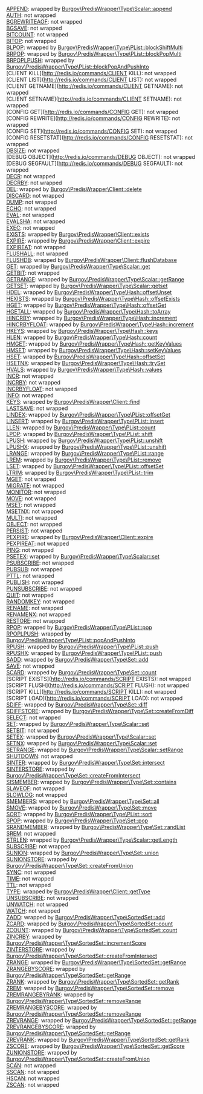 [APPEND](http://redis.io/commands/APPEND): wrapped by [Burgov\PredisWrapper\Type\Scalar::append](../src/Burgov/PredisWrapper/Type/Scalar.php#L107)  
[AUTH](http://redis.io/commands/AUTH): not wrapped  
[BGREWRITEAOF](http://redis.io/commands/BGREWRITEAOF): not wrapped  
[BGSAVE](http://redis.io/commands/BGSAVE): not wrapped  
[BITCOUNT](http://redis.io/commands/BITCOUNT): not wrapped  
[BITOP](http://redis.io/commands/BITOP): not wrapped  
[BLPOP](http://redis.io/commands/BLPOP): wrapped by [Burgov\PredisWrapper\Type\PList::blockShiftMulti](../src/Burgov/PredisWrapper/Type/PList.php#L224)  
[BRPOP](http://redis.io/commands/BRPOP): wrapped by [Burgov\PredisWrapper\Type\PList::blockPopMulti](../src/Burgov/PredisWrapper/Type/PList.php#L172)  
[BRPOPLPUSH](http://redis.io/commands/BRPOPLPUSH): wrapped by [Burgov\PredisWrapper\Type\PList::blockPopAndPushInto](../src/Burgov/PredisWrapper/Type/PList.php#L324)  
[CLIENT KILL](http://redis.io/commands/CLIENT KILL): not wrapped  
[CLIENT LIST](http://redis.io/commands/CLIENT LIST): not wrapped  
[CLIENT GETNAME](http://redis.io/commands/CLIENT GETNAME): not wrapped  
[CLIENT SETNAME](http://redis.io/commands/CLIENT SETNAME): not wrapped  
[CONFIG GET](http://redis.io/commands/CONFIG GET): not wrapped  
[CONFIG REWRITE](http://redis.io/commands/CONFIG REWRITE): not wrapped  
[CONFIG SET](http://redis.io/commands/CONFIG SET): not wrapped  
[CONFIG RESETSTAT](http://redis.io/commands/CONFIG RESETSTAT): not wrapped  
[DBSIZE](http://redis.io/commands/DBSIZE): not wrapped  
[DEBUG OBJECT](http://redis.io/commands/DEBUG OBJECT): not wrapped  
[DEBUG SEGFAULT](http://redis.io/commands/DEBUG SEGFAULT): not wrapped  
[DECR](http://redis.io/commands/DECR): not wrapped  
[DECRBY](http://redis.io/commands/DECRBY): not wrapped  
[DEL](http://redis.io/commands/DEL): wrapped by [Burgov\PredisWrapper\Client::delete](../src/Burgov/PredisWrapper/Client.php#L60)  
[DISCARD](http://redis.io/commands/DISCARD): not wrapped  
[DUMP](http://redis.io/commands/DUMP): not wrapped  
[ECHO](http://redis.io/commands/ECHO): not wrapped  
[EVAL](http://redis.io/commands/EVAL): not wrapped  
[EVALSHA](http://redis.io/commands/EVALSHA): not wrapped  
[EXEC](http://redis.io/commands/EXEC): not wrapped  
[EXISTS](http://redis.io/commands/EXISTS): wrapped by [Burgov\PredisWrapper\Client::exists](../src/Burgov/PredisWrapper/Client.php#L48)  
[EXPIRE](http://redis.io/commands/EXPIRE): wrapped by [Burgov\PredisWrapper\Client::expire](../src/Burgov/PredisWrapper/Client.php#L108)  
[EXPIREAT](http://redis.io/commands/EXPIREAT): not wrapped  
[FLUSHALL](http://redis.io/commands/FLUSHALL): not wrapped  
[FLUSHDB](http://redis.io/commands/FLUSHDB): wrapped by [Burgov\PredisWrapper\Client::flushDatabase](../src/Burgov/PredisWrapper/Client.php#L83)  
[GET](http://redis.io/commands/GET): wrapped by [Burgov\PredisWrapper\Type\Scalar::get](../src/Burgov/PredisWrapper/Type/Scalar.php#L91)  
[GETBIT](http://redis.io/commands/GETBIT): not wrapped  
[GETRANGE](http://redis.io/commands/GETRANGE): wrapped by [Burgov\PredisWrapper\Type\Scalar::getRange](../src/Burgov/PredisWrapper/Type/Scalar.php#L119)  
[GETSET](http://redis.io/commands/GETSET): wrapped by [Burgov\PredisWrapper\Type\Scalar::getset](../src/Burgov/PredisWrapper/Type/Scalar.php#L142)  
[HDEL](http://redis.io/commands/HDEL): wrapped by [Burgov\PredisWrapper\Type\Hash::offsetUnset](../src/Burgov/PredisWrapper/Type/Hash.php#L48)  
[HEXISTS](http://redis.io/commands/HEXISTS): wrapped by [Burgov\PredisWrapper\Type\Hash::offsetExists](../src/Burgov/PredisWrapper/Type/Hash.php#L16)  
[HGET](http://redis.io/commands/HGET): wrapped by [Burgov\PredisWrapper\Type\Hash::offsetGet](../src/Burgov/PredisWrapper/Type/Hash.php#L27)  
[HGETALL](http://redis.io/commands/HGETALL): wrapped by [Burgov\PredisWrapper\Type\Hash::toArray](../src/Burgov/PredisWrapper/Type/Hash.php#L58)  
[HINCRBY](http://redis.io/commands/HINCRBY): wrapped by [Burgov\PredisWrapper\Type\Hash::increment](../src/Burgov/PredisWrapper/Type/Hash.php#L80)  
[HINCRBYFLOAT](http://redis.io/commands/HINCRBYFLOAT): wrapped by [Burgov\PredisWrapper\Type\Hash::increment](../src/Burgov/PredisWrapper/Type/Hash.php#L80)  
[HKEYS](http://redis.io/commands/HKEYS): wrapped by [Burgov\PredisWrapper\Type\Hash::keys](../src/Burgov/PredisWrapper/Type/Hash.php#L107)  
[HLEN](http://redis.io/commands/HLEN): wrapped by [Burgov\PredisWrapper\Type\Hash::count](../src/Burgov/PredisWrapper/Type/Hash.php#L128)  
[HMGET](http://redis.io/commands/HMGET): wrapped by [Burgov\PredisWrapper\Type\Hash::getKeyValues](../src/Burgov/PredisWrapper/Type/Hash.php#L140)  
[HMSET](http://redis.io/commands/HMSET): wrapped by [Burgov\PredisWrapper\Type\Hash::setKeyValues](../src/Burgov/PredisWrapper/Type/Hash.php#L151)  
[HSET](http://redis.io/commands/HSET): wrapped by [Burgov\PredisWrapper\Type\Hash::offsetSet](../src/Burgov/PredisWrapper/Type/Hash.php#L38)  
[HSETNX](http://redis.io/commands/HSETNX): wrapped by [Burgov\PredisWrapper\Type\Hash::trySet](../src/Burgov/PredisWrapper/Type/Hash.php#L164)  
[HVALS](http://redis.io/commands/HVALS): wrapped by [Burgov\PredisWrapper\Type\Hash::values](../src/Burgov/PredisWrapper/Type/Hash.php#L118)  
[INCR](http://redis.io/commands/INCR): not wrapped  
[INCRBY](http://redis.io/commands/INCRBY): not wrapped  
[INCRBYFLOAT](http://redis.io/commands/INCRBYFLOAT): not wrapped  
[INFO](http://redis.io/commands/INFO): not wrapped  
[KEYS](http://redis.io/commands/KEYS): wrapped by [Burgov\PredisWrapper\Client::find](../src/Burgov/PredisWrapper/Client.php#L95)  
[LASTSAVE](http://redis.io/commands/LASTSAVE): not wrapped  
[LINDEX](http://redis.io/commands/LINDEX): wrapped by [Burgov\PredisWrapper\Type\PList::offsetGet](../src/Burgov/PredisWrapper/Type/PList.php#L63)  
[LINSERT](http://redis.io/commands/LINSERT): wrapped by [Burgov\PredisWrapper\Type\PList::insert](../src/Burgov/PredisWrapper/Type/PList.php#L258)  
[LLEN](http://redis.io/commands/LLEN): wrapped by [Burgov\PredisWrapper\Type\PList::count](../src/Burgov/PredisWrapper/Type/PList.php#L104)  
[LPOP](http://redis.io/commands/LPOP): wrapped by [Burgov\PredisWrapper\Type\PList::shift](../src/Burgov/PredisWrapper/Type/PList.php#L205)  
[LPUSH](http://redis.io/commands/LPUSH): wrapped by [Burgov\PredisWrapper\Type\PList::unshift](../src/Burgov/PredisWrapper/Type/PList.php#L142)  
[LPUSHX](http://redis.io/commands/LPUSHX): wrapped by [Burgov\PredisWrapper\Type\PList::unshift](../src/Burgov/PredisWrapper/Type/PList.php#L142)  
[LRANGE](http://redis.io/commands/LRANGE): wrapped by [Burgov\PredisWrapper\Type\PList::range](../src/Burgov/PredisWrapper/Type/PList.php#L22)  
[LREM](http://redis.io/commands/LREM): wrapped by [Burgov\PredisWrapper\Type\PList::remove](../src/Burgov/PredisWrapper/Type/PList.php#L274)  
[LSET](http://redis.io/commands/LSET): wrapped by [Burgov\PredisWrapper\Type\PList::offsetSet](../src/Burgov/PredisWrapper/Type/PList.php#L78)  
[LTRIM](http://redis.io/commands/LTRIM): wrapped by [Burgov\PredisWrapper\Type\PList::trim](../src/Burgov/PredisWrapper/Type/PList.php#L292)  
[MGET](http://redis.io/commands/MGET): not wrapped  
[MIGRATE](http://redis.io/commands/MIGRATE): not wrapped  
[MONITOR](http://redis.io/commands/MONITOR): not wrapped  
[MOVE](http://redis.io/commands/MOVE): not wrapped  
[MSET](http://redis.io/commands/MSET): not wrapped  
[MSETNX](http://redis.io/commands/MSETNX): not wrapped  
[MULTI](http://redis.io/commands/MULTI): not wrapped  
[OBJECT](http://redis.io/commands/OBJECT): not wrapped  
[PERSIST](http://redis.io/commands/PERSIST): not wrapped  
[PEXPIRE](http://redis.io/commands/PEXPIRE): wrapped by [Burgov\PredisWrapper\Client::expire](../src/Burgov/PredisWrapper/Client.php#L108)  
[PEXPIREAT](http://redis.io/commands/PEXPIREAT): not wrapped  
[PING](http://redis.io/commands/PING): not wrapped  
[PSETEX](http://redis.io/commands/PSETEX): wrapped by [Burgov\PredisWrapper\Type\Scalar::set](../src/Burgov/PredisWrapper/Type/Scalar.php#L23)  
[PSUBSCRIBE](http://redis.io/commands/PSUBSCRIBE): not wrapped  
[PUBSUB](http://redis.io/commands/PUBSUB): not wrapped  
[PTTL](http://redis.io/commands/PTTL): not wrapped  
[PUBLISH](http://redis.io/commands/PUBLISH): not wrapped  
[PUNSUBSCRIBE](http://redis.io/commands/PUNSUBSCRIBE): not wrapped  
[QUIT](http://redis.io/commands/QUIT): not wrapped  
[RANDOMKEY](http://redis.io/commands/RANDOMKEY): not wrapped  
[RENAME](http://redis.io/commands/RENAME): not wrapped  
[RENAMENX](http://redis.io/commands/RENAMENX): not wrapped  
[RESTORE](http://redis.io/commands/RESTORE): not wrapped  
[RPOP](http://redis.io/commands/RPOP): wrapped by [Burgov\PredisWrapper\Type\PList::pop](../src/Burgov/PredisWrapper/Type/PList.php#L153)  
[RPOPLPUSH](http://redis.io/commands/RPOPLPUSH): wrapped by [Burgov\PredisWrapper\Type\PList::popAndPushInto](../src/Burgov/PredisWrapper/Type/PList.php#L305)  
[RPUSH](http://redis.io/commands/RPUSH): wrapped by [Burgov\PredisWrapper\Type\PList::push](../src/Burgov/PredisWrapper/Type/PList.php#L130)  
[RPUSHX](http://redis.io/commands/RPUSHX): wrapped by [Burgov\PredisWrapper\Type\PList::push](../src/Burgov/PredisWrapper/Type/PList.php#L130)  
[SADD](http://redis.io/commands/SADD): wrapped by [Burgov\PredisWrapper\Type\Set::add](../src/Burgov/PredisWrapper/Type/Set.php#L14)  
[SAVE](http://redis.io/commands/SAVE): not wrapped  
[SCARD](http://redis.io/commands/SCARD): wrapped by [Burgov\PredisWrapper\Type\Set::count](../src/Burgov/PredisWrapper/Type/Set.php#L35)  
[SCRIPT EXISTS](http://redis.io/commands/SCRIPT EXISTS): not wrapped  
[SCRIPT FLUSH](http://redis.io/commands/SCRIPT FLUSH): not wrapped  
[SCRIPT KILL](http://redis.io/commands/SCRIPT KILL): not wrapped  
[SCRIPT LOAD](http://redis.io/commands/SCRIPT LOAD): not wrapped  
[SDIFF](http://redis.io/commands/SDIFF): wrapped by [Burgov\PredisWrapper\Type\Set::diff](../src/Burgov/PredisWrapper/Type/Set.php#L65)  
[SDIFFSTORE](http://redis.io/commands/SDIFFSTORE): wrapped by [Burgov\PredisWrapper\Type\Set::createFromDiff](../src/Burgov/PredisWrapper/Type/Set.php#L199)  
[SELECT](http://redis.io/commands/SELECT): not wrapped  
[SET](http://redis.io/commands/SET): wrapped by [Burgov\PredisWrapper\Type\Scalar::set](../src/Burgov/PredisWrapper/Type/Scalar.php#L23)  
[SETBIT](http://redis.io/commands/SETBIT): not wrapped  
[SETEX](http://redis.io/commands/SETEX): wrapped by [Burgov\PredisWrapper\Type\Scalar::set](../src/Burgov/PredisWrapper/Type/Scalar.php#L23)  
[SETNX](http://redis.io/commands/SETNX): wrapped by [Burgov\PredisWrapper\Type\Scalar::set](../src/Burgov/PredisWrapper/Type/Scalar.php#L23)  
[SETRANGE](http://redis.io/commands/SETRANGE): wrapped by [Burgov\PredisWrapper\Type\Scalar::setRange](../src/Burgov/PredisWrapper/Type/Scalar.php#L131)  
[SHUTDOWN](http://redis.io/commands/SHUTDOWN): not wrapped  
[SINTER](http://redis.io/commands/SINTER): wrapped by [Burgov\PredisWrapper\Type\Set::intersect](../src/Burgov/PredisWrapper/Type/Set.php#L75)  
[SINTERSTORE](http://redis.io/commands/SINTERSTORE): wrapped by [Burgov\PredisWrapper\Type\Set::createFromIntersect](../src/Burgov/PredisWrapper/Type/Set.php#L209)  
[SISMEMBER](http://redis.io/commands/SISMEMBER): wrapped by [Burgov\PredisWrapper\Type\Set::contains](../src/Burgov/PredisWrapper/Type/Set.php#L96)  
[SLAVEOF](http://redis.io/commands/SLAVEOF): not wrapped  
[SLOWLOG](http://redis.io/commands/SLOWLOG): not wrapped  
[SMEMBERS](http://redis.io/commands/SMEMBERS): wrapped by [Burgov\PredisWrapper\Type\Set::all](../src/Burgov/PredisWrapper/Type/Set.php#L106)  
[SMOVE](http://redis.io/commands/SMOVE): wrapped by [Burgov\PredisWrapper\Type\Set::move](../src/Burgov/PredisWrapper/Type/Set.php#L118)  
[SORT](http://redis.io/commands/SORT): wrapped by [Burgov\PredisWrapper\Type\PList::sort](../src/Burgov/PredisWrapper/Type/PList.php#L54)  
[SPOP](http://redis.io/commands/SPOP): wrapped by [Burgov\PredisWrapper\Type\Set::pop](../src/Burgov/PredisWrapper/Type/Set.php#L128)  
[SRANDMEMBER](http://redis.io/commands/SRANDMEMBER): wrapped by [Burgov\PredisWrapper\Type\Set::randList](../src/Burgov/PredisWrapper/Type/Set.php#L158)  
[SREM](http://redis.io/commands/SREM): not wrapped  
[STRLEN](http://redis.io/commands/STRLEN): wrapped by [Burgov\PredisWrapper\Type\Scalar::getLength](../src/Burgov/PredisWrapper/Type/Scalar.php#L152)  
[SUBSCRIBE](http://redis.io/commands/SUBSCRIBE): not wrapped  
[SUNION](http://redis.io/commands/SUNION): wrapped by [Burgov\PredisWrapper\Type\Set::union](../src/Burgov/PredisWrapper/Type/Set.php#L85)  
[SUNIONSTORE](http://redis.io/commands/SUNIONSTORE): wrapped by [Burgov\PredisWrapper\Type\Set::createFromUnion](../src/Burgov/PredisWrapper/Type/Set.php#L219)  
[SYNC](http://redis.io/commands/SYNC): not wrapped  
[TIME](http://redis.io/commands/TIME): not wrapped  
[TTL](http://redis.io/commands/TTL): not wrapped  
[TYPE](http://redis.io/commands/TYPE): wrapped by [Burgov\PredisWrapper\Client::getType](../src/Burgov/PredisWrapper/Client.php#L72)  
[UNSUBSCRIBE](http://redis.io/commands/UNSUBSCRIBE): not wrapped  
[UNWATCH](http://redis.io/commands/UNWATCH): not wrapped  
[WATCH](http://redis.io/commands/WATCH): not wrapped  
[ZADD](http://redis.io/commands/ZADD): wrapped by [Burgov\PredisWrapper\Type\SortedSet::add](../src/Burgov/PredisWrapper/Type/SortedSet.php#L51)  
[ZCARD](http://redis.io/commands/ZCARD): wrapped by [Burgov\PredisWrapper\Type\SortedSet::count](../src/Burgov/PredisWrapper/Type/SortedSet.php#L34)  
[ZCOUNT](http://redis.io/commands/ZCOUNT): wrapped by [Burgov\PredisWrapper\Type\SortedSet::count](../src/Burgov/PredisWrapper/Type/SortedSet.php#L34)  
[ZINCRBY](http://redis.io/commands/ZINCRBY): wrapped by [Burgov\PredisWrapper\Type\SortedSet::incrementScore](../src/Burgov/PredisWrapper/Type/SortedSet.php#L118)  
[ZINTERSTORE](http://redis.io/commands/ZINTERSTORE): wrapped by [Burgov\PredisWrapper\Type\SortedSet::createFromIntersect](../src/Burgov/PredisWrapper/Type/SortedSet.php#L192)  
[ZRANGE](http://redis.io/commands/ZRANGE): wrapped by [Burgov\PredisWrapper\Type\SortedSet::getRange](../src/Burgov/PredisWrapper/Type/SortedSet.php#L224)  
[ZRANGEBYSCORE](http://redis.io/commands/ZRANGEBYSCORE): wrapped by [Burgov\PredisWrapper\Type\SortedSet::getRange](../src/Burgov/PredisWrapper/Type/SortedSet.php#L224)  
[ZRANK](http://redis.io/commands/ZRANK): wrapped by [Burgov\PredisWrapper\Type\SortedSet::getRank](../src/Burgov/PredisWrapper/Type/SortedSet.php#L90)  
[ZREM](http://redis.io/commands/ZREM): wrapped by [Burgov\PredisWrapper\Type\SortedSet::remove](../src/Burgov/PredisWrapper/Type/SortedSet.php#L74)  
[ZREMRANGEBYRANK](http://redis.io/commands/ZREMRANGEBYRANK): wrapped by [Burgov\PredisWrapper\Type\SortedSet::removeRange](../src/Burgov/PredisWrapper/Type/SortedSet.php#L275)  
[ZREMRANGEBYSCORE](http://redis.io/commands/ZREMRANGEBYSCORE): wrapped by [Burgov\PredisWrapper\Type\SortedSet::removeRange](../src/Burgov/PredisWrapper/Type/SortedSet.php#L275)  
[ZREVRANGE](http://redis.io/commands/ZREVRANGE): wrapped by [Burgov\PredisWrapper\Type\SortedSet::getRange](../src/Burgov/PredisWrapper/Type/SortedSet.php#L224)  
[ZREVRANGEBYSCORE](http://redis.io/commands/ZREVRANGEBYSCORE): wrapped by [Burgov\PredisWrapper\Type\SortedSet::getRange](../src/Burgov/PredisWrapper/Type/SortedSet.php#L224)  
[ZREVRANK](http://redis.io/commands/ZREVRANK): wrapped by [Burgov\PredisWrapper\Type\SortedSet::getRank](../src/Burgov/PredisWrapper/Type/SortedSet.php#L90)  
[ZSCORE](http://redis.io/commands/ZSCORE): wrapped by [Burgov\PredisWrapper\Type\SortedSet::getScore](../src/Burgov/PredisWrapper/Type/SortedSet.php#L106)  
[ZUNIONSTORE](http://redis.io/commands/ZUNIONSTORE): wrapped by [Burgov\PredisWrapper\Type\SortedSet::createFromUnion](../src/Burgov/PredisWrapper/Type/SortedSet.php#L178)  
[SCAN](http://redis.io/commands/SCAN): not wrapped  
[SSCAN](http://redis.io/commands/SSCAN): not wrapped  
[HSCAN](http://redis.io/commands/HSCAN): not wrapped  
[ZSCAN](http://redis.io/commands/ZSCAN): not wrapped  
